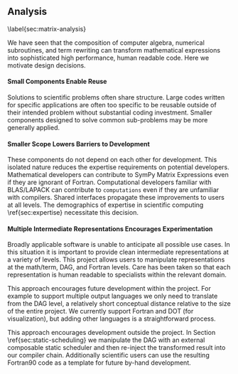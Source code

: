 
Analysis
--------

\label{sec:matrix-analysis}

We have seen that the composition of computer algebra, numerical subroutines, and term rewriting can transform mathematical expressions into sophisticated high performance, human readable code.  Here we motivate design decisions.


#### Small Components Enable Reuse

Solutions to scientific problems often share structure.  Large codes written for specific applications are often too specific to be reusable outside of their intended problem  without substantial coding investment.  Smaller components designed to solve common sub-problems may be more generally applied.


#### Smaller Scope Lowers Barriers to Development

These components do not depend on each other for development.  This isolated nature reduces the expertise requirements on potential developers.  Mathematical developers can contribute to SymPy Matrix Expressions even if they are ignorant of Fortran.  Computational developers familiar with BLAS/LAPACK can contribute to `computations` even if they are unfamiliar with compilers.  Shared interfaces propagate these improvements to users at all levels.  The demographics of expertise in scientific computing \ref{sec:expertise} necessitate this decision.


#### Multiple Intermediate Representations Encourages Experimentation

Broadly applicable software is unable to anticipate all possible use cases.  In this situation it is important to provide clean intermediate representations at a variety of levels.  This project allows users to manipulate representations at the math/term, DAG, and Fortran levels.  Care has been taken so that each representation is human readable to specialists within the relevant domain.

This approach encourages future development within the project.  For example to support multiple output languages we only need to translate from the DAG level, a relatively short conceptual distance relative to the size of the entire project.  We currently support Fortran and DOT (for visualization), but adding other languages is a straightforward process.

This approach encourages development outside the project.  In Section \ref{sec:static-scheduling} we manipulate the DAG with an external composable static scheduler and then re-inject the transformed result into our compiler chain.  Additionally scientific users can use the resulting Fortran90 code as a template for future by-hand development.
